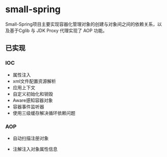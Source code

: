 # small-spring

Small-Spring项目主要实现容器化管理对象的创建与对象间之间的依赖关系，以及基于Cglib 与 JDK Proxy 代理实现了 AOP 功能。

## 已实现

### IOC

- 属性注入
- xml文件配置资源解析
- 应用上下文
- 自定义初始化和销毁
- Aware感知容器对象
- 容器事件监听器
- 使用三级缓存解决循环依赖问题

### AOP

- 自动扫描注册对象

- 注解注入对象属性信息
